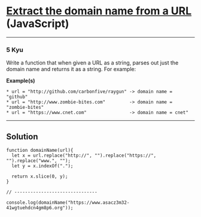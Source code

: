 # [Extract the domain name from a URL](https://www.codewars.com/kata/5208f99aee097e6552000148/javascript) (JavaScript)

---

### 5 Kyu

Write a function that when given a URL as a string, parses out just the domain name and returns it as a string. For example:

**Example(s)**

```
* url = "http://github.com/carbonfive/raygun" -> domain name = "github"
* url = "http://www.zombie-bites.com"         -> domain name = "zombie-bites"
* url = "https://www.cnet.com"                -> domain name = cnet"
```

---

## Solution

```
function domainName(url){
  let x = url.replace("http://", "").replace("https://", "").replace("www.", "");
  let y = x.indexOf(".");
  
  return x.slice(0, y);
}

// -------------------------------

console.log(domainName("https://www.asacz3m32-41wgtuehdcn4gm8p6.org"));
```